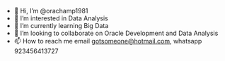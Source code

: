 - 👋 Hi, I’m @orachamp1981
- 👀 I’m interested in Data Analysis
- 🌱 I’m currently learning Big Data
- 💞️ I’m looking to collaborate on Oracle Development and Data Analysis
- 📫 How to reach me email gotsomeone@hotmail.com, whatsapp 923456413727

<!---
orachamp1981/orachamp1981 is a ✨ special ✨ repository because its `README.md` (this file) appears on your GitHub profile.
You can click the Preview link to take a look at your changes.
--->
